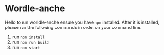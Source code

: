 # Wordle-anche

Hello to run worldle-anche ensure you have `npm` installed. After it is installed, please run the following commands in order on your command line.

1. run `npm install`
2. run `npm run build`
3. run `npm start`

